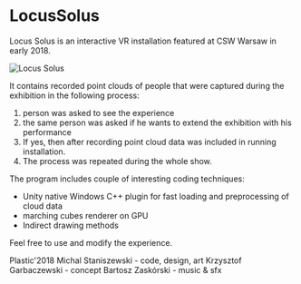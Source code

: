 # LocusSolus
Locus Solus is an interactive VR installation featured at CSW Warsaw in early 2018.

![Locus Solus](https://github.com/bonzajplc/LocusSolus/raw/master/GIF/LocusSolus.gif)

It contains recorded point clouds of people that were captured during the exhibition in the following process:

1. person was asked to see the experience
2. the same person was asked if he wants to extend the exhibition with his performance
3. If yes, then after recording point cloud data was included in running installation.
4. The process was repeated during the whole show.

The program includes couple of interesting coding techniques:

- Unity native Windows C++ plugin for fast loading and preprocessing of cloud data
- marching cubes renderer on GPU
- Indirect drawing methods

Feel free to use and modify the experience.

Plastic'2018
Michal Staniszewski - code, design, art
Krzysztof Garbaczewski - concept
Bartosz Zaskórski - music & sfx
